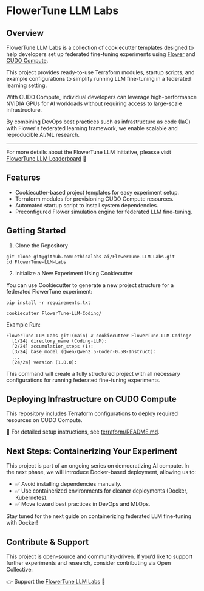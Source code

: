 # FlowerTune LLM Labs

## Overview

FlowerTune LLM Labs is a collection of cookiecutter templates designed to help developers set up federated fine-tuning experiments using [Flower](https://flower.ai/) and [CUDO Compute](https://www.cudocompute.com/?via=flowertune-llm).

This project provides ready-to-use Terraform modules, startup scripts, and example configurations to simplify running LLM fine-tuning in a federated learning setting.

With CUDO Compute, individual developers can leverage high-performance NVIDIA GPUs for AI workloads without requiring access to large-scale infrastructure.

By combining DevOps best practices such as infrastructure as code (IaC) with Flower's federated learning framework, we enable scalable and reproducible AI/ML research.

---

For more details about the FlowerTune LLM initiative, pleasse visit [FlowerTune LLM Leaderboard](https://flower.ai/benchmarks/llm-leaderboard/) 🚀

## Features

- Cookiecutter-based project templates for easy experiment setup.
- Terraform modules for provisioning CUDO Compute resources.
- Automated startup script to install system dependencies.
- Preconfigured Flower simulation engine for federated LLM fine-tuning.

## Getting Started

1. Clone the Repository

```
git clone git@github.com:ethicalabs-ai/FlowerTune-LLM-Labs.git
cd FlowerTune-LLM-Labs
```

2. Initialize a New Experiment Using Cookiecutter

You can use Cookiecutter to generate a new project structure for a federated FlowerTune experiment:

```
pip install -r requirements.txt

cookiecutter FlowerTune-LLM-Coding/
```

Example Run:

```
FlowerTune-LLM-Labs git:(main) ✗ cookiecutter FlowerTune-LLM-Coding/
  [1/24] directory_name (Coding-LLM):
  [2/24] accumulation_steps (1):
  [3/24] base_model (Qwen/Qwen2.5-Coder-0.5B-Instruct):
  ...
  [24/24] version (1.0.0):
```

This command will create a fully structured project with all necessary configurations for running federated fine-tuning experiments.

## Deploying Infrastructure on CUDO Compute

This repository includes Terraform configurations to deploy required resources on CUDO Compute.

📌 For detailed setup instructions, see [terraform/README.md](./terraform/README.md).

## Next Steps: Containerizing Your Experiment

This project is part of an ongoing series on democratizing AI compute. In the next phase, we will introduce Docker-based deployment, allowing us to:

- ✅ Avoid installing dependencies manually.
- ✅ Use containerized environments for cleaner deployments (Docker, Kubernetes).
- ✅ Move toward best practices in DevOps and MLOps.

Stay tuned for the next guide on containerizing federated LLM fine-tuning with Docker!

## Contribute & Support

This project is open-source and community-driven. If you’d like to support further experiments and research, consider contributing via Open Collective:

👉 Support the [FlowerTune LLM Labs](https://opencollective.com/ethicalabs-ai/projects/flowertune-llm-lab) 🚀
